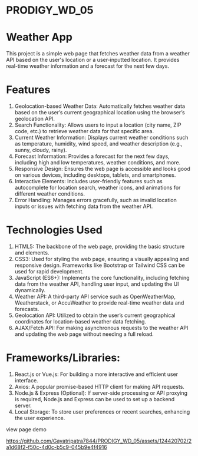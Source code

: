 # PRODIGY_WD_05
# Weather App

This project is a simple web page that fetches weather data from a weather API based on the user's location or a user-inputted location. It provides real-time weather information and a forecast for the next few days.

# Features
1. Geolocation-based Weather Data: Automatically fetches weather data based on the user’s current geographical location using the browser’s geolocation API.
2. Search Functionality: Allows users to input a location (city name, ZIP code, etc.) to retrieve weather data for that specific area.
3. Current Weather Information: Displays current weather conditions such as temperature, humidity, wind speed, and weather description (e.g., sunny, cloudy, rainy).
4. Forecast Information: Provides a forecast for the next few days, including high and low temperatures, weather conditions, and more.
5. Responsive Design: Ensures the web page is accessible and looks good on various devices, including desktops, tablets, and smartphones.
6. Interactive Elements: Includes user-friendly features such as autocomplete for location search, weather icons, and animations for different weather conditions.
7. Error Handling: Manages errors gracefully, such as invalid location inputs or issues with fetching data from the weather API.
# Technologies Used
1. HTML5: The backbone of the web page, providing the basic structure and elements.
2. CSS3: Used for styling the web page, ensuring a visually appealing and responsive design. Frameworks like Bootstrap or Tailwind CSS can be used for rapid development.
3. JavaScript (ES6+): Implements the core functionality, including fetching data from the weather API, handling user input, and updating the UI dynamically.
4. Weather API: A third-party API service such as OpenWeatherMap, Weatherstack, or AccuWeather to provide real-time weather data and forecasts.
5. Geolocation API: Utilized to obtain the user’s current geographical coordinates for location-based weather data fetching.
6. AJAX/Fetch API: For making asynchronous requests to the weather API and updating the web page without needing a full reload.
# Frameworks/Libraries:
1. React.js or Vue.js: For building a more interactive and efficient user interface.
2. Axios: A popular promise-based HTTP client for making API requests.
3. Node.js & Express (Optional): If server-side processing or API proxying is required, Node.js and Express can be used to set up a backend server.
4. Local Storage: To store user preferences or recent searches, enhancing the user experience.
   


view page demo 


https://github.com/Gayatripatra7844/PRODIGY_WD_05/assets/124420702/2a1d68f2-f50c-4d0c-b5c9-045b9e4f4916

